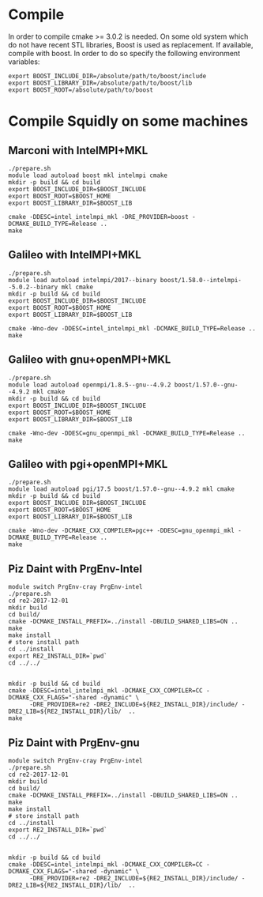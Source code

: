 # Compile

In order to compile cmake >= 3.0.2 is needed. On some old system which 
do not have recent STL libraries, Boost is used as replacement.
If available, compile with boost.
In order to do so specify the following environment variables:

    export BOOST_INCLUDE_DIR=/absolute/path/to/boost/include
    export BOOST_LIBRARY_DIR=/absolute/path/to/boost/lib
    export BOOST_ROOT=/absolute/path/to/boost
    

# Compile Squidly on some machines

## Marconi with IntelMPI+MKL

    ./prepare.sh
    module load autoload boost mkl intelmpi cmake
    mkdir -p build && cd build
    export BOOST_INCLUDE_DIR=$BOOST_INCLUDE
    export BOOST_ROOT=$BOOST_HOME
    export BOOST_LIBRARY_DIR=$BOOST_LIB
    
    cmake -DDESC=intel_intelmpi_mkl -DRE_PROVIDER=boost -DCMAKE_BUILD_TYPE=Release ..
    make

## Galileo with IntelMPI+MKL

    ./prepare.sh
    module load autoload intelmpi/2017--binary boost/1.58.0--intelmpi--5.0.2--binary mkl cmake
    mkdir -p build && cd build
    export BOOST_INCLUDE_DIR=$BOOST_INCLUDE
    export BOOST_ROOT=$BOOST_HOME
    export BOOST_LIBRARY_DIR=$BOOST_LIB
    
    cmake -Wno-dev -DDESC=intel_intelmpi_mkl -DCMAKE_BUILD_TYPE=Release ..
    make

## Galileo with gnu+openMPI+MKL

    ./prepare.sh
    module load autoload openmpi/1.8.5--gnu--4.9.2 boost/1.57.0--gnu--4.9.2 mkl cmake
    mkdir -p build && cd build
    export BOOST_INCLUDE_DIR=$BOOST_INCLUDE
    export BOOST_ROOT=$BOOST_HOME
    export BOOST_LIBRARY_DIR=$BOOST_LIB
    
    cmake -Wno-dev -DDESC=gnu_openmpi_mkl -DCMAKE_BUILD_TYPE=Release ..
    make
    
## Galileo with pgi+openMPI+MKL

    ./prepare.sh
    module load autoload pgi/17.5 boost/1.57.0--gnu--4.9.2 mkl cmake
    mkdir -p build && cd build
    export BOOST_INCLUDE_DIR=$BOOST_INCLUDE
    export BOOST_ROOT=$BOOST_HOME
    export BOOST_LIBRARY_DIR=$BOOST_LIB
    
    cmake -Wno-dev -DCMAKE_CXX_COMPILER=pgc++ -DDESC=gnu_openmpi_mkl -DCMAKE_BUILD_TYPE=Release ..
    make


## Piz Daint with PrgEnv-Intel

    module switch PrgEnv-cray PrgEnv-intel
    ./prepare.sh
    cd re2-2017-12-01
    mkdir build
    cd build/
    cmake -DCMAKE_INSTALL_PREFIX=../install -DBUILD_SHARED_LIBS=ON ..
    make
    make install
    # store install path
    cd ../install
    export RE2_INSTALL_DIR=`pwd`
    cd ../../
    
    
    mkdir -p build && cd build
    cmake -DDESC=intel_intelmpi_mkl -DCMAKE_CXX_COMPILER=CC -DCMAKE_CXX_FLAGS="-shared -dynamic" \
          -DRE_PROVIDER=re2 -DRE2_INCLUDE=${RE2_INSTALL_DIR}/include/ -DRE2_LIB=${RE2_INSTALL_DIR}/lib/  ..
    make

## Piz Daint with PrgEnv-gnu

    module switch PrgEnv-cray PrgEnv-intel
    ./prepare.sh
    cd re2-2017-12-01
    mkdir build
    cd build/
    cmake -DCMAKE_INSTALL_PREFIX=../install -DBUILD_SHARED_LIBS=ON ..
    make
    make install
    # store install path
    cd ../install
    export RE2_INSTALL_DIR=`pwd`
    cd ../../
    
    
    mkdir -p build && cd build
    cmake -DDESC=intel_intelmpi_mkl -DCMAKE_CXX_COMPILER=CC -DCMAKE_CXX_FLAGS="-shared -dynamic" \
          -DRE_PROVIDER=re2 -DRE2_INCLUDE=${RE2_INSTALL_DIR}/include/ -DRE2_LIB=${RE2_INSTALL_DIR}/lib/  ..
